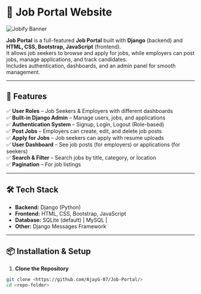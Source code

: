 # 💼 Job Portal Website

![Jobify Banner](https://images.unsplash.com/photo-1488998427799-e3362cec87c3?q=80&w=1080&auto=format&fit=crop)  

**Job Portal** is a full-featured **Job Portal** built with **Django** (backend) and **HTML, CSS, Bootstrap, JavaScript** (frontend).  
It allows job seekers to browse and apply for jobs, while employers can post jobs, manage applications, and track candidates.  
Includes authentication, dashboards, and an admin panel for smooth management.

---

## 🚀 Features

✅ **User Roles** – Job Seekers & Employers with different dashboards  
✅ **Built-in Django Admin** – Manage users, jobs, and applications  
✅ **Authentication System** – Signup, Login, Logout (Role-based)  
✅ **Post Jobs** – Employers can create, edit, and delete job posts  
✅ **Apply for Jobs** – Job seekers can apply with resume uploads  
✅ **User Dashboard** – See job posts (for employers) or applications (for seekers)  
✅ **Search & Filter** – Search jobs by title, category, or location  
✅ **Pagination** – For job listings  

---

## 🛠️ Tech Stack

- **Backend:** Django (Python)
- **Frontend:** HTML, CSS, Bootstrap, JavaScript
- **Database:** SQLite (default) | MySQL | 
- **Other:**  Django Messages Framework

---

## 📦 Installation & Setup

1. **Clone the Repository**
```bash
git clone <https://github.com/AjayG-07/Job-Portal/>
cd <repo-folder>
